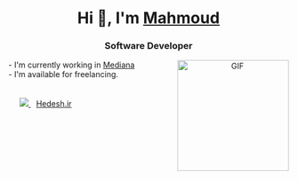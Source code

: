 <h1 align="center">
  Hi 👋, I'm 
  <a href="https://github.com/hedeshmb" target="blank">
    Mahmoud
  </a>
</h1>
<h3 align="center">Software Developer</h3>
<a target="_blank" align="center">
  <img align="right" top="500" height="200" alt="GIF" src="https://hedesh.ir/static/image/programmer.gif">
</a>
-  I'm currently working in <a href="https://mediana.ir/" target="blank">Mediana</a>
<br/>
-  I'm available for freelancing.
<br/><br/><br/>
<div class="icons-social" style="margin-left: 10px;">
  <a style="margin-left: 10px;"  target="_blank" href="https://www.linkedin.com/in/mahmoud-barzegar-hedesh-6a26bb51/">
    <img src="https://img.icons8.com/doodle/40/000000/linkedin--v2.png">
  </a>
  <a style="margin-left: 10px;" target="_blank" href="https://hedesh.ir/">
    Hedesh.ir
  </a>
</div>
